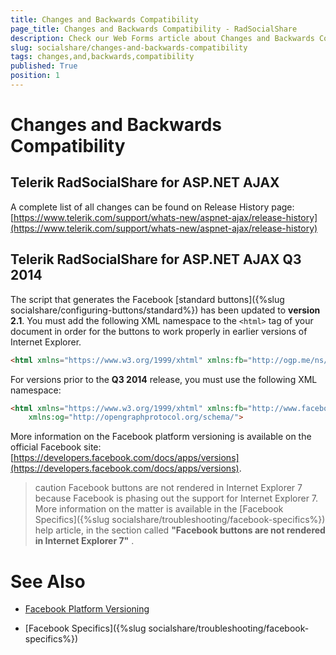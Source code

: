 ```yaml
---
title: Changes and Backwards Compatibility
page_title: Changes and Backwards Compatibility - RadSocialShare
description: Check our Web Forms article about Changes and Backwards Compatibility.
slug: socialshare/changes-and-backwards-compatibility
tags: changes,and,backwards,compatibility
published: True
position: 1
---
```


# Changes and Backwards Compatibility



## Telerik RadSocialShare for ASP.NET AJAX

A complete list of all changes can be found on Release History page: [https://www.telerik.com/support/whats-new/aspnet-ajax/release-history](https://www.telerik.com/support/whats-new/aspnet-ajax/release-history)

## Telerik RadSocialShare for ASP.NET AJAX Q3 2014

The script that generates the Facebook [standard buttons]({%slug socialshare/configuring-buttons/standard%}) has been updated to **version 2.1**. You must add the following XML namespace to the `<html>` tag of your document in order for the buttons to work properly in earlier versions of Internet Explorer.

````HTML
<html xmlns="https://www.w3.org/1999/xhtml" xmlns:fb="http://ogp.me/ns/fb#">
````



For versions prior to the **Q3 2014** release, you must use the following XML namespace:

````HTML
<html xmlns="https://www.w3.org/1999/xhtml" xmlns:fb="http://www.facebook.com/2008/fbml"
	xmlns:og="http://opengraphprotocol.org/schema/">
````



More information on the Facebook platform versioning is available on the official Facebook site: [https://developers.facebook.com/docs/apps/versions](https://developers.facebook.com/docs/apps/versions).

>caution Facebook buttons are not rendered in Internet Explorer 7 because Facebook is phasing out the support for Internet Explorer 7. More information on the matter is available in the [Facebook Specifics]({%slug socialshare/troubleshooting/facebook-specifics%}) help article, in the section called **"Facebook buttons are not rendered in Internet Explorer 7"** .



# See Also

 * [Facebook Platform Versioning](https://developers.facebook.com/docs/apps/versions)

 * [Facebook Specifics]({%slug socialshare/troubleshooting/facebook-specifics%})
